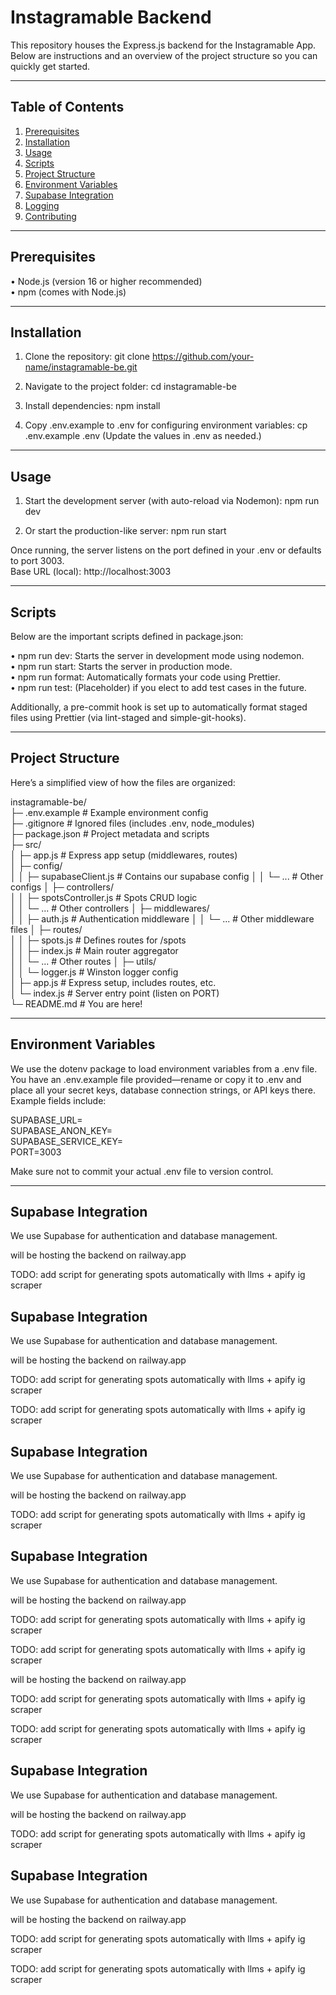 # Instagramable Backend

This repository houses the Express.js backend for the Instagramable App. Below are instructions and an overview of the project structure so you can quickly get started.

---

## Table of Contents

1. [Prerequisites](#prerequisites)
2. [Installation](#installation)
3. [Usage](#usage)
4. [Scripts](#scripts)
5. [Project Structure](#project-structure)
6. [Environment Variables](#environment-variables)
7. [Supabase Integration](#supabase-integration)
8. [Logging](#logging)
9. [Contributing](#contributing)

---

## Prerequisites

• Node.js (version 16 or higher recommended)  
• npm (comes with Node.js)

---

## Installation

1. Clone the repository:
   git clone https://github.com/your-name/instagramable-be.git

2. Navigate to the project folder:
   cd instagramable-be

3. Install dependencies:
   npm install

4. Copy .env.example to .env for configuring environment variables:
   cp .env.example .env
   (Update the values in .env as needed.)

---

## Usage

1. Start the development server (with auto-reload via Nodemon):
   npm run dev

2. Or start the production-like server:
   npm run start

Once running, the server listens on the port defined in your .env or defaults to port 3003.  
Base URL (local): http://localhost:3003

---

## Scripts

Below are the important scripts defined in package.json:

• npm run dev: Starts the server in development mode using nodemon.  
• npm run start: Starts the server in production mode.  
• npm run format: Automatically formats your code using Prettier.  
• npm run test: (Placeholder) if you elect to add test cases in the future.

Additionally, a pre-commit hook is set up to automatically format staged files using Prettier (via lint-staged and simple-git-hooks).

---

## Project Structure

Here’s a simplified view of how the files are organized:

instagramable-be/  
├─ .env.example # Example environment config  
├─ .gitignore # Ignored files (includes .env, node_modules)  
├─ package.json # Project metadata and scripts  
├─ src/  
│ ├─ app.js # Express app setup (middlewares, routes)  
│ ├─ config/  
│ │ ├─ supabaseClient.js # Contains our supabase config
│ │ └─ ... # Other configs
│ ├─ controllers/  
│ │ ├─ spotsController.js # Spots CRUD logic  
│ │ └─ ... # Other controllers
│ ├─ middlewares/  
│ │ ├─ auth.js # Authentication middleware
│ │ └─ ... # Other middleware files
│ ├─ routes/  
│ │ ├─ spots.js # Defines routes for /spots  
│ │ ├─ index.js # Main router aggregator  
│ │ └─ ... # Other routes
│ ├─ utils/  
│ │ └─ logger.js # Winston logger config  
│ ├─ app.js # Express setup, includes routes, etc.  
│ └─ index.js # Server entry point (listen on PORT)  
└─ README.md # You are here!

---

## Environment Variables

We use the dotenv package to load environment variables from a .env file.  
You have an .env.example file provided—rename or copy it to .env and place all your secret keys, database connection strings, or API keys there. Example fields include:

SUPABASE_URL=  
SUPABASE_ANON_KEY=  
SUPABASE_SERVICE_KEY=  
PORT=3003

Make sure not to commit your actual .env file to version control.

---

## Supabase Integration

We use Supabase for authentication and database management.

will be hosting the backend on railway.app

TODO: add script for generating spots automatically with llms + apify ig scraper

## Supabase Integration

We use Supabase for authentication and database management.

will be hosting the backend on railway.app

TODO: add script for generating spots automatically with llms + apify ig scraper

TODO: add script for generating spots automatically with llms + apify ig scraper

## Supabase Integration

We use Supabase for authentication and database management.

will be hosting the backend on railway.app

TODO: add script for generating spots automatically with llms + apify ig scraper

## Supabase Integration

We use Supabase for authentication and database management.

will be hosting the backend on railway.app

TODO: add script for generating spots automatically with llms + apify ig scraper

TODO: add script for generating spots automatically with llms + apify ig scraper

will be hosting the backend on railway.app

TODO: add script for generating spots automatically with llms + apify ig scraper

TODO: add script for generating spots automatically with llms + apify ig scraper

## Supabase Integration

We use Supabase for authentication and database management.

will be hosting the backend on railway.app

TODO: add script for generating spots automatically with llms + apify ig scraper

## Supabase Integration

We use Supabase for authentication and database management.

will be hosting the backend on railway.app

TODO: add script for generating spots automatically with llms + apify ig scraper

TODO: add script for generating spots automatically with llms + apify ig scraper
